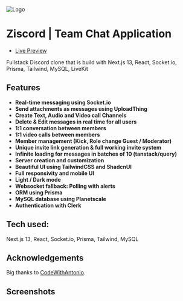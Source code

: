 
![Logo](https://imgur.com/RdJj408.png)


# Ziscord | Team Chat Application
 - [Live Preview](https://ziscord.ammarabbas.com/)

Fullstack Discord clone that is build with Next.js 13, React, Socket.io, Prisma, Tailwind, MySQL, LiveKit

## Features

   - **Real-time messaging using Socket.io**
   - **Send attachments as messages using UploadThing**
   - **Create Text, Audio and Video call Channels**
   - **Delete & Edit messages in real time for all users**
   - **1:1 conversation between members**
   - **1:1 video calls between members**
   - **Member management (Kick, Role change Guest / Moderator)**
   - **Unique invite link generation & full working invite system**
   - **Infinite loading for messages in batches of 10 (tanstack/query)**
   - **Server creation and customization**
   - **Beautiful UI using TailwindCSS and ShadcnUI**
   - **Full responsivity and mobile UI**
   - **Light / Dark mode**
   - **Websocket fallback: Polling with alerts**
   - **ORM using Prisma**
   - **MySQL database using Planetscale**
   - **Authentication with Clerk**


## Tech used: 

Next.js 13, React, Socket.io, Prisma, Tailwind, MySQL

## Acknowledgements
 
 Big thanks to [CodeWithAntonio](https://www.codewithantonio.com/).

## Screenshots
